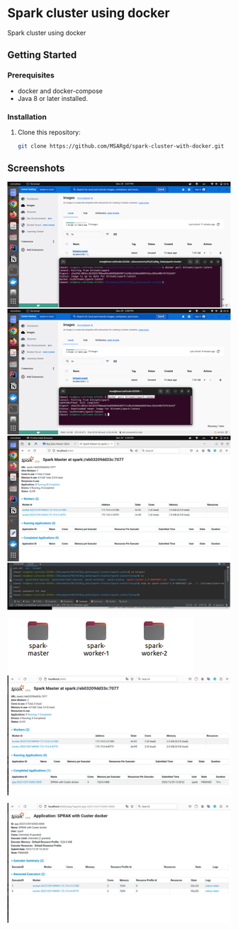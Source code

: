 # Spark cluster using docker

Spark cluster using docker

## Getting Started

### Prerequisites

- docker and docker-compose
- Java 8 or later installed.

### Installation

1. Clone this repository:

    ```bash
    git clone https://github.com/MSARgd/spark-cluster-with-docker.git
    ```



## Screenshots

![](screenes/0.png)
![](screenes/1.png)
![](screenes/2.png)
![](screenes/3.png)

![](screenes/4.png)
![](screenes/5.png)

![](screenes/6.png)


